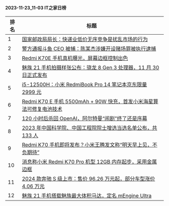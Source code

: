 #### 2023-11-23_11-03  IT之家日榜

| 排名 | 标题|
| --- | ---|
| 1 | [国家邮政局局长：快递业低价无序竞争是扰乱市场的行为](https://www.ithome.com/0/734/291.htm) |
| 2 | [警方通报斗鱼 CEO 被捕：陈某杰涉嫌开设赌场罪被执行逮捕](https://www.ithome.com/0/734/249.htm) |
| 3 | [Redmi K70E 手机真机曝光，屏幕边框控制出色](https://www.ithome.com/0/734/314.htm) |
| 4 | [魅族 21 手机拍摄样张公布：骁龙 8 Gen 3 处理器，11 月 30 日正式发布](https://www.ithome.com/0/734/374.htm) |
| 5 | [i5-12500H：小米 RedmiBook Pro 14 笔记本京东限量 2999 元](https://www.ithome.com/0/734/363.htm) |
| 6 | [Redmi K70 E 手机 5500mAh + 90W 快充，首发小米海星算法可修复电池技术](https://www.ithome.com/0/734/251.htm) |
| 7 | [120 小时后杀回 OpenAI，阿尔特曼“闹剧”终了还是序幕](https://www.ithome.com/0/734/356.htm) |
| 8 | [2023 年中国科学院、中国工程院院士增选当选名单公布，共 133 人](https://www.ithome.com/0/734/339.htm) |
| 9 | [Redmi K70 手机即将发布？小米王腾发文称“明天早上见，不负期待”](https://www.ithome.com/0/734/398.htm) |
| 10 | [消息称小米 Redmi K70 Pro 机型 12GB 内存起步，采用金属边框](https://www.ithome.com/0/734/394.htm) |
| 11 | [2024 款奔驰 S 级上市：售价 96.26 万元起，部分车型涨价 4.06 万元](https://www.ithome.com/0/734/309.htm) |
| 12 | [魅族 21 手机搭载魅族最大体积马达，定名 mEngine Ultra](https://www.ithome.com/0/734/211.htm) |

